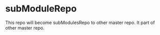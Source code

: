 # subModuleRepo
This repo will become subModulesRepo to other master repo. It part of other master repo.
